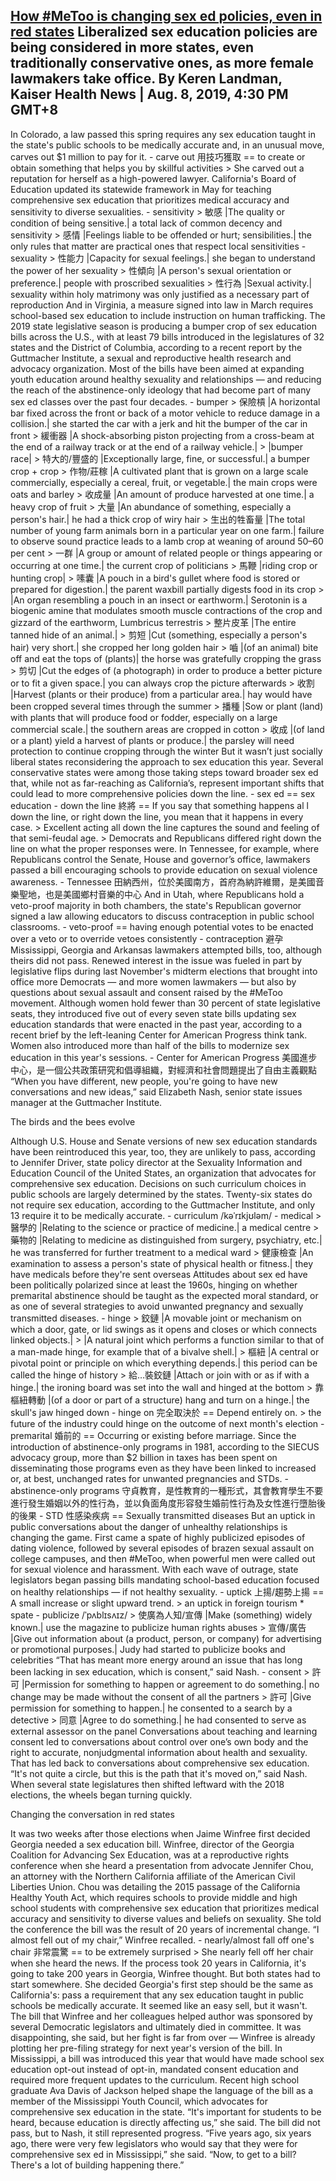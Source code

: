 [How #MeToo is changing sex ed policies, even in red states](https://www.nbcnews.com/health/kids-health/how-metoo-changing-sex-ed-policies-even-red-states-n1039616)
Liberalized sex education policies are being considered in more states, even traditionally conservative ones, as more female lawmakers take office.
By Keren Landman, Kaiser Health News | Aug. 8, 2019, 4:30 PM GMT+8
---------------------------------------------------------------------------------------------------------------------
In Colorado, a law passed this spring requires any sex education taught in the state's public schools to be medically accurate and, in an unusual move, carves out $1 million to pay for it.
	- carve out 用技巧獲取 == to create or obtain something that helps you by skillful activities
		> She carved out a reputation for herself as a high-powered lawyer.
California's Board of Education updated its statewide framework in May for teaching comprehensive sex education that prioritizes medical accuracy and sensitivity to diverse sexualities.
	- sensitivity
		> 敏感 |The quality or condition of being sensitive.| a total lack of common decency and sensitivity
		> 感情 |Feelings liable to be offended or hurt; sensibilities.| the only rules that matter are practical ones that respect local sensitivities
	- sexuality
		> 性能力 |Capacity for sexual feelings.| she began to understand the power of her sexuality
		> 性傾向 |A person's sexual orientation or preference.| people with proscribed sexualities
		> 性行為 |Sexual activity.| sexuality within holy matrimony was only justified as a necessary part of reproduction
And in Virginia, a measure signed into law in March requires school-based sex education to include instruction on human trafficking.
The 2019 state legislative season is producing a bumper crop of sex education bills across the U.S., with at least 79 bills introduced in the legislatures of 32 states and the District of Columbia, according to a recent report by the Guttmacher Institute, a sexual and reproductive health research and advocacy organization. Most of the bills have been aimed at expanding youth education around healthy sexuality and relationships — and reducing the reach of the abstinence-only ideology that had become part of many sex ed classes over the past four decades.
	- bumper
		> 保險槓 |A horizontal bar fixed across the front or back of a motor vehicle to reduce damage in a collision.| she started the car with a jerk and hit the bumper of the car in front
		> 緩衝器 |A shock-absorbing piston projecting from a cross-beam at the end of a railway track or at the end of a railway vehicle.|
		> |bumper race|
		> 特大的/豐盛的 |Exceptionally large, fine, or successful.| a bumper crop
	+ crop
		> 作物/莊稼 |A cultivated plant that is grown on a large scale commercially, especially a cereal, fruit, or vegetable.| the main crops were oats and barley
		> 收成量 |An amount of produce harvested at one time.| a heavy crop of fruit
		> 大量 |An abundance of something, especially a person's hair.| he had a thick crop of wiry hair
		> 生出的牲畜量 |The total number of young farm animals born in a particular year on one farm.| failure to observe sound practice leads to a lamb crop at weaning of around 50–60 per cent
		> 一群 |A group or amount of related people or things appearing or occurring at one time.| the current crop of politicians
		> 馬鞭 |riding crop or hunting crop|
		> 嗉囊 |A pouch in a bird's gullet where food is stored or prepared for digestion.| the parent waxbill partially digests food in its crop
		> |An organ resembling a pouch in an insect or earthworm.| Serotonin is a biogenic amine that modulates smooth muscle contractions of the crop and gizzard of the earthworm, Lumbricus terrestris
		> 整片皮革 |The entire tanned hide of an animal.|
		> 剪短 |Cut (something, especially a person's hair) very short.| she cropped her long golden hair
		> 嚙 |(of an animal) bite off and eat the tops of (plants)| the horse was gratefully cropping the grass
		> 剪切 |Cut the edges of (a photograph) in order to produce a better picture or to fit a given space.| you can always crop the picture afterwards
		> 收割 |Harvest (plants or their produce) from a particular area.| hay would have been cropped several times through the summer
		> 播種 |Sow or plant (land) with plants that will produce food or fodder, especially on a large commercial scale.| the southern areas are cropped in cotton
		> 收成 |(of land or a plant) yield a harvest of plants or produce.| the parsley will need protection to continue cropping through the winter
But it wasn’t just socially liberal states reconsidering the approach to sex education this year. Several conservative states were among those taking steps toward broader sex ed that, while not as far-reaching as California’s, represent important shifts that could lead to more comprehensive policies down the line.
	- sex ed == sex education
	- down the line 終將 == If you say that something happens al l down the line, or right down the line, you mean that it happens in every case.
		> Excellent acting all down the line captures the sound and feeling of that semi-feudal age.
		> Democrats and Republicans differed right down the line on what the proper responses were.
In Tennessee, for example, where Republicans control the Senate, House and governor’s office, lawmakers passed a bill encouraging schools to provide education on sexual violence awareness.
	- Tennessee 田納西州，位於美國南方，首府為納許維爾，是美國音樂聖地，也是美國鄉村音樂的中心
And in Utah, where Republicans hold a veto-proof majority in both chambers, the state's Republican governor signed a law allowing educators to discuss contraception in public school classrooms.
	- veto-proof == having enough potential votes to be enacted over a veto or to override vetoes consistently
	- contraception 避孕
Mississippi, Georgia and Arkansas lawmakers attempted bills, too, although theirs did not pass.
Renewed interest in the issue was fueled in part by legislative flips during last November's midterm elections that brought into office more Democrats — and more women lawmakers — but also by questions about sexual assault and consent raised by the #MeToo movement.
Although women hold fewer than 30 percent of state legislative seats, they introduced five out of every seven state bills updating sex education standards that were enacted in the past year, according to a recent brief by the left-leaning Center for American Progress think tank. Women also introduced more than half of the bills to modernize sex education in this year's sessions.
	- Center for American Progress 美國進步中心，是一個公共政策研究和倡導組織，對經濟和社會問題提出了自由主義觀點
“When you have different, new people, you're going to have new conversations and new ideas,” said Elizabeth Nash, senior state issues manager at the Guttmacher Institute.

The birds and the bees evolve

Although U.S. House and Senate versions of new sex education standards have been reintroduced this year, too, they are unlikely to pass, according to Jennifer Driver, state policy director at the Sexuality Information and Education Council of the United States, an organization that advocates for comprehensive sex education.
Decisions on such curriculum choices in public schools are largely determined by the states. Twenty-six states do not require sex education, according to the Guttmacher Institute, and only 13 require it to be medically accurate.
	- curriculum /kəˈrɪkjʊləm/ 
	- medical
		> 醫學的 |Relating to the science or practice of medicine.| a medical centre
		> 藥物的 |Relating to medicine as distinguished from surgery, psychiatry, etc.| he was transferred for further treatment to a medical ward
		> 健康檢查 |An examination to assess a person's state of physical health or fitness.| they have medicals before they're sent overseas
Attitudes about sex ed have been politically polarized since at least the 1960s, hinging on whether premarital abstinence should be taught as the expected moral standard, or as one of several strategies to avoid unwanted pregnancy and sexually transmitted diseases.
	- hinge
		> 鉸鏈 |A movable joint or mechanism on which a door, gate, or lid swings as it opens and closes or which connects linked objects.|
		> |A natural joint which performs a function similar to that of a man-made hinge, for example that of a bivalve shell.|
		> 樞紐 |A central or pivotal point or principle on which everything depends.| this period can be called the hinge of history
		> 給…裝鉸鏈 |Attach or join with or as if with a hinge.| the ironing board was set into the wall and hinged at the bottom
		> 靠樞紐轉動 |(of a door or part of a structure) hang and turn on a hinge.| the skull's jaw hinged down
	- hinge on 完全取決於 == Depend entirely on.
		> the future of the industry could hinge on the outcome of next month's election
	- premarital 婚前的 == Occurring or existing before marriage.
Since the introduction of abstinence-only programs in 1981, according to the SIECUS advocacy group, more than $2 billion in taxes has been spent on disseminating those programs even as they have been linked to increased or, at best, unchanged rates for unwanted pregnancies and STDs.
	- abstinence-only programs 守貞教育，是性教育的一種形式，其會教育學生不要進行發生婚姻以外的性行為，並以負面角度形容發生婚前性行為及女性進行墮胎後的後果
	- STD 性感染疾病 == Sexually transmitted diseases
But an uptick in public conversations about the danger of unhealthy relationships is changing the game. First came a spate of highly publicized episodes of dating violence, followed by several episodes of brazen sexual assault on college campuses, and then #MeToo, when powerful men were called out for sexual violence and harassment. With each wave of outrage, state legislators began passing bills mandating school-based education focused on healthy relationships — if not healthy sexuality.
	- uptick 上揚/趨勢上揚 == A small increase or slight upward trend.
		> an uptick in foreign tourism
	* spate
	- publicize /ˈpʌblɪsʌɪz/ 
		> 使廣為人知/宣傳 |Make (something) widely known.| use the magazine to publicize human rights abuses
		> 宣傳/廣告 |Give out information about (a product, person, or company) for advertising or promotional purposes.| Judy had started to publicize books and celebrities
“That has meant more energy around an issue that has long been lacking in sex education, which is consent,” said Nash.
	- consent
		> 許可 |Permission for something to happen or agreement to do something.| no change may be made without the consent of all the partners
		> 許可 |Give permission for something to happen.| he consented to a search by a detective
		> 同意 |Agree to do something.| he had consented to serve as external assessor on the panel
Conversations about teaching and learning consent led to conversations about control over one’s own body and the right to accurate, nonjudgmental information about health and sexuality. That has led back to conversations about comprehensive sex education. “It's not quite a circle, but this is the path that it's moved on,” said Nash.
When several state legislatures then shifted leftward with the 2018 elections, the wheels began turning quickly.

Changing the conversation in red states

It was two weeks after those elections when Jaime Winfree first decided Georgia needed a sex education bill.
Winfree, director of the Georgia Coalition for Advancing Sex Education, was at a reproductive rights conference when she heard a presentation from advocate Jennifer Chou, an attorney with the Northern California affiliate of the American Civil Liberties Union.
Chou was detailing the 2015 passage of the California Healthy Youth Act, which requires schools to provide middle and high school students with comprehensive sex education that prioritizes medical accuracy and sensitivity to diverse values and beliefs on sexuality. She told the conference the bill was the result of 20 years of incremental change.
“I almost fell out of my chair,” Winfree recalled.
	- nearly/almost fall off one's chair 非常震驚 == to be extremely surprised
		> She nearly fell off her chair when she heard the news.
If the process took 20 years in California, it's going to take 200 years in Georgia, Winfree thought. But both states had to start somewhere. She decided Georgia's first step should be the same as California's: pass a requirement that any sex education taught in public schools be medically accurate.
It seemed like an easy sell, but it wasn't. The bill that Winfree and her colleagues helped author was sponsored by several Democratic legislators and ultimately died in committee. It was disappointing, she said, but her fight is far from over — Winfree is already plotting her pre-filing strategy for next year's version of the bill.
In Mississippi, a bill was introduced this year that would have made school sex education opt-out instead of opt-in, mandated consent education and required more frequent updates to the curriculum.
Recent high school graduate Ava Davis of Jackson helped shape the language of the bill as a member of the Mississippi Youth Council, which advocates for comprehensive sex education in the state.
“It's important for students to be heard, because education is directly affecting us,” she said.
The bill did not pass, but to Nash, it still represented progress. “Five years ago, six years ago, there were very few legislators who would say that they were for comprehensive sex ed in Mississippi,” she said. “Now, to get to a bill? There's a lot of building happening there.”